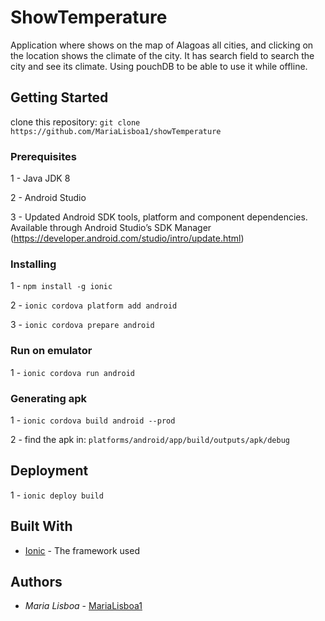 # ShowTemperature

Application where shows on the map of Alagoas all cities, and clicking on the location shows the climate of the city. It has search field to search the city and see its climate. Using pouchDB to be able to use it while offline.

## Getting Started

clone this repository: `git clone https://github.com/MariaLisboa1/showTemperature`

### Prerequisites

1 - Java JDK 8

2 - Android Studio

3 - Updated Android SDK tools, platform and component dependencies. Available through Android Studio’s SDK Manager (https://developer.android.com/studio/intro/update.html)

### Installing

1 - `npm install -g ionic`

2 - `ionic cordova platform add android`

3 - `ionic cordova prepare android`

### Run on emulator

1 - `ionic cordova run android`

### Generating apk

1 - `ionic cordova build android --prod`

2 - find the apk in: `platforms/android/app/build/outputs/apk/debug`

## Deployment

1 - `ionic deploy build`

## Built With

- [Ionic](https://ionicframework.com/docs) - The framework used

## Authors

- _Maria Lisboa_ - [MariaLisboa1](https://github.com/MariaLisboa1)
